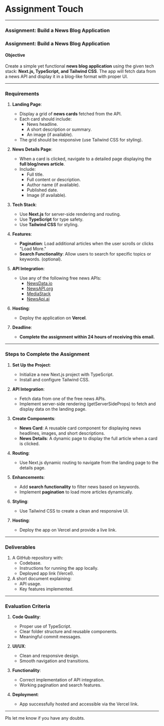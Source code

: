 # Assignment Touch


---

### **Assignment: Build a News Blog Application**  
### **Assignment: Build a News Blog Application**  

#### **Objective**  
Create a simple yet functional **news blog application** using the given tech stack: **Next.js, TypeScript, and Tailwind CSS**. The app will fetch data from a news API and display it in a blog-like format with proper UI.

---

### **Requirements**  

1. **Landing Page**:
   - Display a grid of **news cards** fetched from the API.
   - Each card should include:
     - News headline.
     - A short description or summary.
     - An image (if available).
   - The grid should be responsive (use Tailwind CSS for styling).

2. **News Details Page**:
   - When a card is clicked, navigate to a detailed page displaying the **full blog/news article**.
   - Include:
     - Full title.
     - Full content or description.
     - Author name (if available).
     - Published date.
     - Image (if available).

3. **Tech Stack**:
   - Use **Next.js** for server-side rendering and routing.
   - Use **TypeScript** for type safety.
   - Use **Tailwind CSS** for styling.

4. **Features**:
   - **Pagination**: Load additional articles when the user scrolls or clicks "Load More."
   - **Search Functionality**: Allow users to search for specific topics or keywords. (optional).

5. **API Integration**:
   - Use any of the following free news APIs:
     - [NewsData.io](https://newsdata.io/)
     - [NewsAPI.org](https://newsapi.org/)
     - [MediaStack](https://mediastack.com/)
     - [NewsApi.ai](https://newsapi.ai/)

6. **Hosting**:
   - Deploy the application on **Vercel**.

7. **Deadline**:
   - **Complete the assignment within 24 hours of receiving this email.**

---

### **Steps to Complete the Assignment**  

1. **Set Up the Project**:
   - Initialize a new Next.js project with TypeScript.
   - Install and configure Tailwind CSS.

2. **API Integration**:
   - Fetch data from one of the free news APIs.
   - Implement server-side rendering (getServerSideProps) to fetch and display data on the landing page.

3. **Create Components**:
   - **News Card**: A reusable card component for displaying news headlines, images, and short descriptions.
   - **News Details**: A dynamic page to display the full article when a card is clicked.

4. **Routing**:
   - Use Next.js dynamic routing to navigate from the landing page to the details page.

5. **Enhancements**:
   - Add **search functionality** to filter news based on keywords.
   - Implement **pagination** to load more articles dynamically.

6. **Styling**:
   - Use Tailwind CSS to create a clean and responsive UI.

7. **Hosting**:
   - Deploy the app on Vercel and provide a live link.

---

### **Deliverables**  
1. A GitHub repository with:
   - Codebase.
   - Instructions for running the app locally.
   - Deployed app link (Vercel).
2. A short document explaining:
   - API usage.
   - Key features implemented.

---

### **Evaluation Criteria**  
1. **Code Quality**:
   - Proper use of TypeScript.
   - Clear folder structure and reusable components.
   - Meaningful commit messages.

2. **UI/UX**:
   - Clean and responsive design.
   - Smooth navigation and transitions.

3. **Functionality**:
   - Correct implementation of API integration.
   - Working pagination and search features.

4. **Deployment**:
   - App successfully hosted and accessible via the Vercel link.

---

Pls let me know if you have any doubts.
